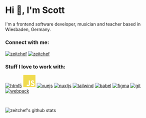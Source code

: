 # Hi 👋, I'm Scott

I'm a frontend software developer, musician and teacher based in Wiesbaden, Germany.

### Connect with me:

[<img align="center" src="https://cdn.jsdelivr.net/npm/simple-icons@3.0.1/icons/twitter.svg" alt="zeitchef" height="30" width="40" />][twitter]
[<img align="center" src="https://cdn.jsdelivr.net/npm/simple-icons@3.0.1/icons/linkedin.svg" alt="zeitchef" height="30" width="40" />][linkedin]

### Stuff I love to work with:

[<img src="https://www.vectorlogo.zone/logos/w3_html5/w3_html5-icon.svg" alt="html5" width="40" height="40"/>][html]
[<img src="https://github.com/devicons/devicon/blob/master/icons/javascript/javascript-plain.svg" alt="javascript" width="40" height="40"/>][javascript]
[<img src="https://www.vectorlogo.zone/logos/vuejs/vuejs-icon.svg" alt="vuejs" width="40" height="40"/>][vue]
[<img src="https://www.vectorlogo.zone/logos/nuxtjs/nuxtjs-icon.svg" alt="nuxtjs" width="40" height="40"/>][nuxt]
[<img src="https://www.vectorlogo.zone/logos/tailwindcss/tailwindcss-icon.svg" alt="tailwind" width="40" height="40"/>][tailwind]
[<img src="https://www.vectorlogo.zone/logos/babeljs/babeljs-icon.svg" alt="babel" width="40" height="40"/>][babel]
[<img src="https://www.vectorlogo.zone/logos/figma/figma-icon.svg" alt="figma" width="40" height="40"/>][figma]
[<img src="https://www.vectorlogo.zone/logos/git-scm/git-scm-icon.svg" alt="git" width="40" height="40"/>][git]
[<img src="https://www.vectorlogo.zone/logos/js_webpack/js_webpack-icon.svg" alt="webpack" width="40" height="40"/>][webpack]

<br />

![zeitchef's github stats](https://github-readme-stats.vercel.app/api?username=zeitchef&show_icons=true&count_private=true&theme=vue-dark)

[website]: https://scottvoyles.com
[twitter]: https://twitter.com/zeitchef
[linkedin]: https://www.linkedin.com/in/zeitchef/
[11ty]: https://www.11ty.dev/
[babel]: https://babeljs.io/
[javascript]: https://developer.mozilla.org/en-US/docs/Web/JavaScript
[html]: https://www.w3.org/html/
[css]: https://developer.mozilla.org/en-US/docs/Web/CSS
[vue]: https://vuejs.org
[nuxt]: https://nuxtjs.org/
[tailwind]: https://tailwindcss.com/
[webpack]: https://webpack.js.org
[git]: https://git-scm.com/
[figma]: https://www.figma.com/
